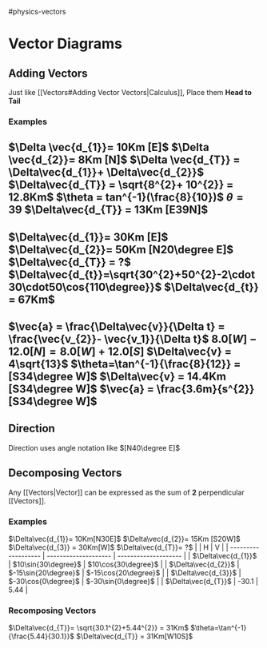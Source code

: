 #physics-vectors
# Vector Diagrams
## Adding Vectors
Just like [[Vectors#Adding Vector Vectors|Calculus]], Place them **Head to Tail**
### Examples
$\Delta \vec{d_{1}}= 10Km [E]$ 
$\Delta \vec{d_{2}}= 8Km [N]$
$\Delta \vec{d_{T}} = \Delta\vec{d_{1}}+ \Delta\vec{d_{2}}$ 
$\Delta\vec{d_{T}} = \sqrt{8^{2}+ 10^{2}} = 12.8Km$
$\theta = tan^{-1}(\frac{8}{10})$
$\theta=39$
$\Delta\vec{d_{T}} = 13Km [E39N]$ 
---
$\Delta\vec{d_{1}}= 30Km [E]$
$\Delta\vec{d_{2}}= 50Km [N20\degree E]$
$\Delta\vec{d_{T}} = ?$
$\Delta\vec{d_{t}}=\sqrt{30^{2}+50^{2}-2\cdot30\cdot50\cos{110\degree}}$ 
$\Delta\vec{d_{t}} = 67Km$
---
$\vec{a} = \frac{\Delta\vec{v}}{\Delta t} = \frac{\vec{v_{2}}- \vec{v_1}}{\Delta t}$
$8.0[W]-12.0[N] = 8.0[W]+12.0[S]$
$\Delta\vec{v} = 4\sqrt{13}$
$\theta=\tan^{-1}{\frac{8}{12}} = [S34\degree W]$
$\Delta\vec{v} = 14.4Km [S34\degree W]$
$\vec{a} = \frac{3.6m}{s^{2}}[S34\degree W]$
---

## Direction
Direction uses angle notation
like $[N40\degree E]$ 
## Decomposing Vectors
Any [[Vectors|Vector]] can be expressed as the sum of **2** perpendicular [[Vectors]].
### Examples
$\Delta\vec{d_{1}}= 10Km[N30E]$
$\Delta\vec{d_{2}}= 15Km [S20W]$
$\Delta\vec{d_{3}} = 30Km[W]$
$\Delta\vec{d_{T}}= ?$
|                     | H                    | V                    |
| ------------------- | -------------------- | -------------------- |
| $\Delta\vec{d_{1}}$ | $10\sin{30\degree}$  | $10\cos{30\degree}$  |
| $\Delta\vec{d_{2}}$ | $-15\sin{20\degree}$ | $-15\cos{20\degree}$ |
| $\Delta\vec{d_{3}}$ | $-30\cos{0\degree}$  | $-30\sin{0\degree}$  |
| $\Delta\vec{d_{T}}$ | -30.1                | 5.44                 |
### Recomposing Vectors
$\Delta\vec{d_{T}}= \sqrt{30.1^{2}+5.44^{2}} = 31Km$
$\theta=\tan^{-1}{\frac{5.44}{30.1}}$
$\Delta\vec{d_{T}} = 31Km[W10S]$